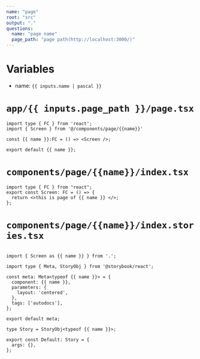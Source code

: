 ```yaml
---
name: "page"
root: "src"
output: "."
questions:
  name: "page name"
  page_path: "page path(http://localhost:3000/)"
---
```


# Variables

- name: `{{ inputs.name | pascal }}`

# `app/{{ inputs.page_path }}/page.tsx`

```tsx
import type { FC } from 'react';
import { Screen } from '@/components/page/{{name}}'

const {{ name }}:FC = () => <Screen />;

export default {{ name }};
```

# `components/page/{{name}}/index.tsx`

```tsx
import type { FC } from "react";
export const Screen: FC = () => {
  return <>this is page of {{ name }} </>;
};
```

# `components/page/{{name}}/index.stories.tsx`

```tsx

import { Screen as {{ name }} } from '.';

import type { Meta, StoryObj } from '@storybook/react';

const meta: Meta<typeof {{ name }}> = {
  component: {{ name }},
  parameters: {
    layout: 'centered',
  },
  tags: ['autodocs'],
};

export default meta;

type Story = StoryObj<typeof {{ name }}>;

export const Default: Story = {
  args: {},
};
```
